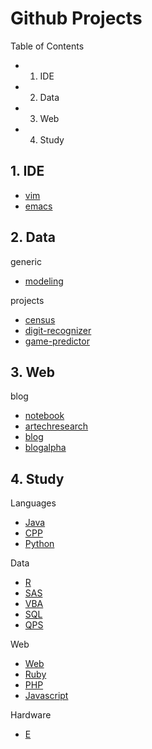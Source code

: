 Github Projects
======

Table of Contents
- 1. IDE
- 2. Data
- 3. Web
- 4. Study

## 1. IDE
- [vim](https://github.com/KellyChan/vim)
- [emacs](https://github.com/KellyChan/emacs)

## 2. Data
generic  
- [modeling](https://github.com/KellyChan/modeling)

projects  
- [census](https://github.com/KellyChan/census)
- [digit-recognizer](https://github.com/KellyChan/digit-recognizer)
- [game-predictor](https://github.com/KellyChan/game-predictor)

## 3. Web

blog
- [notebook](https://github.com/KellyChan/notebook)
- [artechresearch](https://github.com/KellyChan/artechresearch)
- [blog](https://github.com/KellyChan/blog)
- [blogalpha](https://github.com/KellyChan/blogalpha)


## 4. Study

Languages
-  [Java](https://github.com/KellyChan/Java)
-  [CPP](https://github.com/KellyChan/CPP)
-  [Python](https://github.com/KellyChan/Python)

Data
-  [R](https://github.com/KellyChan/R)
-  [SAS](https://github.com/KellyChan/SAS)
-  [VBA](https://github.com/KellyChan/VBA)
-  [SQL](https://github.com/KellyChan/SQL)
-  [QPS](https://github.com/KellyChan/QPS)

Web
-  [Web](https://github.com/KellyChan/Web)
-  [Ruby](https://github.com/KellyChan/Ruby)
-  [PHP](https://github.com/KellyChan/PHP)
-  [Javascript](https://github.com/KellyChan/Javascript)

Hardware
-  [E](https://github.com/KellyChan/E)

